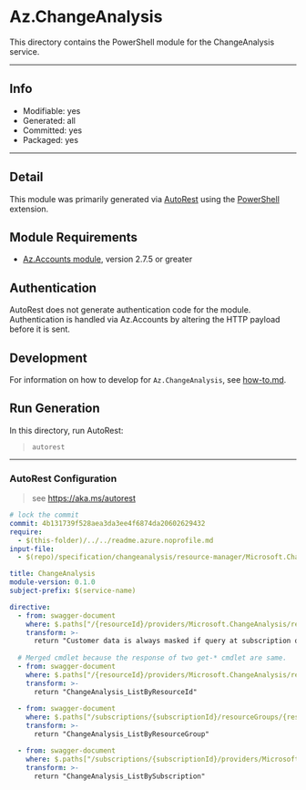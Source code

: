 <!-- region Generated -->
# Az.ChangeAnalysis
This directory contains the PowerShell module for the ChangeAnalysis service.

---
## Info
- Modifiable: yes
- Generated: all
- Committed: yes
- Packaged: yes

---
## Detail
This module was primarily generated via [AutoRest](https://github.com/Azure/autorest) using the [PowerShell](https://github.com/Azure/autorest.powershell) extension.

## Module Requirements
- [Az.Accounts module](https://www.powershellgallery.com/packages/Az.Accounts/), version 2.7.5 or greater

## Authentication
AutoRest does not generate authentication code for the module. Authentication is handled via Az.Accounts by altering the HTTP payload before it is sent.

## Development
For information on how to develop for `Az.ChangeAnalysis`, see [how-to.md](how-to.md).
<!-- endregion -->

## Run Generation
In this directory, run AutoRest:
> `autorest`

---
### AutoRest Configuration
> see https://aka.ms/autorest

``` yaml
# lock the commit
commit: 4b131739f528aea3da3ee4f6874da20602629432
require:
  - $(this-folder)/../../readme.azure.noprofile.md
input-file:
  - $(repo)/specification/changeanalysis/resource-manager/Microsoft.ChangeAnalysis/stable/2021-04-01/changeanalysis.json

title: ChangeAnalysis
module-version: 0.1.0
subject-prefix: $(service-name)

directive:
  - from: swagger-document 
    where: $.paths["/{resourceId}/providers/Microsoft.ChangeAnalysis/resourceChanges"].post.summary
    transform: >-
      return "Customer data is always masked if query at subscription or resource group level. For query on a single resource, customer data is masked if the user doesn’t have access."
      
  # Merged cmdlet because the response of two get-* cmdlet are same.
  - from: swagger-document 
    where: $.paths["/{resourceId}/providers/Microsoft.ChangeAnalysis/resourceChanges"].post.operationId
    transform: >-
      return "ChangeAnalysis_ListByResourceId"
 
  - from: swagger-document 
    where: $.paths["/subscriptions/{subscriptionId}/resourceGroups/{resourceGroupName}/providers/Microsoft.ChangeAnalysis/changes"].get.operationId
    transform: >-
      return "ChangeAnalysis_ListByResourceGroup"

  - from: swagger-document 
    where: $.paths["/subscriptions/{subscriptionId}/providers/Microsoft.ChangeAnalysis/changes"].get.operationId
    transform: >-
      return "ChangeAnalysis_ListBySubscription"
```
